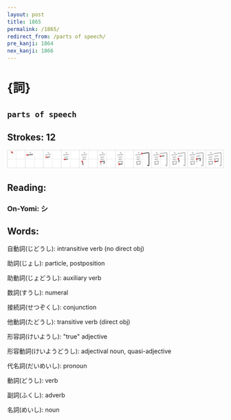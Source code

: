 ```yaml
---
layout: post
title: 1865
permalink: /1865/
redirect_from: /parts of speech/
pre_kanji: 1864
nex_kanji: 1866
---
```


# {詞}

## `parts of speech`

## Strokes: 12

<div class="stroke"><img src="../images/E8A99E.png" /></div>

## Reading:

### On-Yomi: シ

## Words:

自動詞(じどうし): intransitive verb (no direct obj)

助詞(じょし): particle, postposition

助動詞(じょどうし): auxiliary verb

数詞(すうし): numeral

接続詞(せつぞくし): conjunction

他動詞(たどうし): transitive verb (direct obj)

形容詞(けいようし): "true" adjective

形容動詞(けいようどうし): adjectival noun, quasi-adjective

代名詞(だいめいし): pronoun

動詞(どうし): verb

副詞(ふくし): adverb

名詞(めいし): noun
